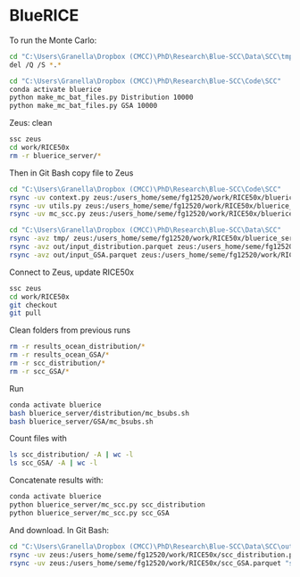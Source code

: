 # BlueRICE

To run the Monte Carlo:

```bash
cd "C:\Users\Granella\Dropbox (CMCC)\PhD\Research\Blue-SCC\Data\SCC\tmp"
del /Q /S *.*

cd "C:\Users\Granella\Dropbox (CMCC)\PhD\Research\Blue-SCC\Code\SCC"
conda activate bluerice
python make_mc_bat_files.py Distribution 10000
python make_mc_bat_files.py GSA 10000
```

Zeus: clean
```bash
ssc zeus
cd work/RICE50x
rm -r bluerice_server/*
```

Then in Git Bash copy file to Zeus
```bash
cd "C:\Users\Granella\Dropbox (CMCC)\PhD\Research\Blue-SCC\Code\SCC"
rsync -uv context.py zeus:/users_home/seme/fg12520/work/RICE50x/bluerice_server/context.py
rsync -uv utils.py zeus:/users_home/seme/fg12520/work/RICE50x/bluerice_server/utils.py 
rsync -uv mc_scc.py zeus:/users_home/seme/fg12520/work/RICE50x/bluerice_server/mc_scc.py

cd "C:\Users\Granella\Dropbox (CMCC)\PhD\Research\Blue-SCC\Data\SCC"
rsync -avz tmp/ zeus:/users_home/seme/fg12520/work/RICE50x/bluerice_server/
rsync -avz out/input_distribution.parquet zeus:/users_home/seme/fg12520/work/RICE50x/bluerice_server/input_distribution.parquet
rsync -avz out/input_GSA.parquet zeus:/users_home/seme/fg12520/work/RICE50x/bluerice_server/input_GSA.parquet
```

Connect to Zeus, update RICE50x
```bash
ssc zeus
cd work/RICE50x
git checkout
git pull
```
Clean folders from previous runs
```bash
rm -r results_ocean_distribution/*
rm -r results_ocean_GSA/*
rm -r scc_distribution/*
rm -r scc_GSA/*
```
Run
```bash
conda activate bluerice
bash bluerice_server/distribution/mc_bsubs.sh
bash bluerice_server/GSA/mc_bsubs.sh
```

Count files with
```bash
ls scc_distribution/ -A | wc -l
ls scc_GSA/ -A | wc -l
```

Concatenate results with: 
```bash
conda activate bluerice
python bluerice_server/mc_scc.py scc_distribution
python bluerice_server/mc_scc.py scc_GSA
```

And download. In Git Bash:
```bash
cd "C:\Users\Granella\Dropbox (CMCC)\PhD\Research\Blue-SCC\Data\SCC\out"
rsync -uv zeus:/users_home/seme/fg12520/work/RICE50x/scc_distribution.parquet "scc_distribution.parquet"
rsync -uv zeus:/users_home/seme/fg12520/work/RICE50x/scc_GSA.parquet "scc_GSA.parquet"
```

